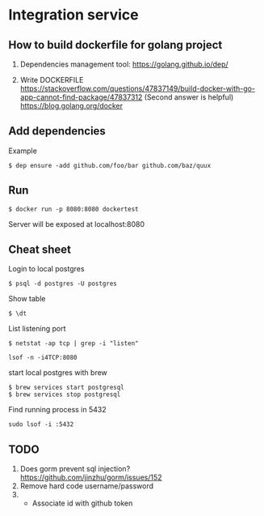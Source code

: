 # Integration service

## How to build dockerfile for golang project

1. Dependencies management tool:
https://golang.github.io/dep/

2. Write DOCKERFILE
https://stackoverflow.com/questions/47837149/build-docker-with-go-app-cannot-find-package/47837312 (Second answer is helpful)  
https://blog.golang.org/docker 

## Add dependencies

Example
```
$ dep ensure -add github.com/foo/bar github.com/baz/quux
```

## Run
```
$ docker run -p 8080:8080 dockertest
```
Server will be exposed at localhost:8080

## Cheat sheet
Login to local postgres 
```
$ psql -d postgres -U postgres
```
Show table
```
$ \dt
```

List listening port
```
$ netstat -ap tcp | grep -i "listen"
```

```
lsof -n -i4TCP:8080 
```

start local postgres with brew

```
$ brew services start postgresql
$ brew services stop postgresql
```

Find running process in 5432
```
sudo lsof -i :5432
```


## TODO
1. Does gorm prevent sql injection? https://github.com/jinzhu/gorm/issues/152
2. Remove hard code username/password
3. * Associate id with github token